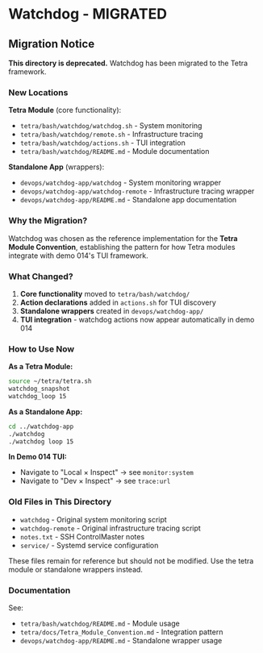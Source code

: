 # Watchdog - MIGRATED

## Migration Notice

**This directory is deprecated.** Watchdog has been migrated to the Tetra framework.

### New Locations

**Tetra Module** (core functionality):
- `tetra/bash/watchdog/watchdog.sh` - System monitoring
- `tetra/bash/watchdog/remote.sh` - Infrastructure tracing
- `tetra/bash/watchdog/actions.sh` - TUI integration
- `tetra/bash/watchdog/README.md` - Module documentation

**Standalone App** (wrappers):
- `devops/watchdog-app/watchdog` - System monitoring wrapper
- `devops/watchdog-app/watchdog-remote` - Infrastructure tracing wrapper
- `devops/watchdog-app/README.md` - Standalone app documentation

### Why the Migration?

Watchdog was chosen as the reference implementation for the **Tetra Module Convention**, establishing the pattern for how Tetra modules integrate with demo 014's TUI framework.

### What Changed?

1. **Core functionality** moved to `tetra/bash/watchdog/`
2. **Action declarations** added in `actions.sh` for TUI discovery
3. **Standalone wrappers** created in `devops/watchdog-app/`
4. **TUI integration** - watchdog actions now appear automatically in demo 014

### How to Use Now

**As a Tetra Module:**
```bash
source ~/tetra/tetra.sh
watchdog_snapshot
watchdog_loop 15
```

**As a Standalone App:**
```bash
cd ../watchdog-app
./watchdog
./watchdog loop 15
```

**In Demo 014 TUI:**
- Navigate to "Local × Inspect" → see `monitor:system`
- Navigate to "Dev × Inspect" → see `trace:url`

### Old Files in This Directory

- `watchdog` - Original system monitoring script
- `watchdog-remote` - Original infrastructure tracing script
- `notes.txt` - SSH ControlMaster notes
- `service/` - Systemd service configuration

These files remain for reference but should not be modified. Use the tetra module or standalone wrappers instead.

### Documentation

See:
- `tetra/bash/watchdog/README.md` - Module usage
- `tetra/docs/Tetra_Module_Convention.md` - Integration pattern
- `devops/watchdog-app/README.md` - Standalone wrapper usage

